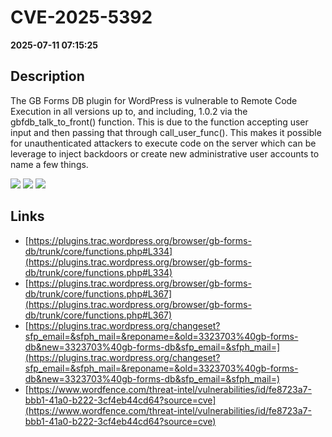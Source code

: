 # CVE-2025-5392

**2025-07-11 07:15:25**

## Description
The GB Forms DB plugin for WordPress is vulnerable to Remote Code Execution in all versions up to, and including, 1.0.2 via the gbfdb_talk_to_front() function. This is due to the function accepting user input and then passing that through call_user_func(). This makes it possible for unauthenticated attackers to execute code on the server which can be leverage to inject backdoors or create new administrative user accounts to name a few things.

![](https://img.shields.io/static/v1?label=Score&message=9.8&color=red)
![](https://img.shields.io/static/v1?label=Severity&message=CRITICAL&color=red)
![](https://img.shields.io/static/v1?label=CWE&message=RCE&color=green)

## Links
- [https://plugins.trac.wordpress.org/browser/gb-forms-db/trunk/core/functions.php#L334](https://plugins.trac.wordpress.org/browser/gb-forms-db/trunk/core/functions.php#L334)
- [https://plugins.trac.wordpress.org/browser/gb-forms-db/trunk/core/functions.php#L367](https://plugins.trac.wordpress.org/browser/gb-forms-db/trunk/core/functions.php#L367)
- [https://plugins.trac.wordpress.org/changeset?sfp_email=&sfph_mail=&reponame=&old=3323703%40gb-forms-db&new=3323703%40gb-forms-db&sfp_email=&sfph_mail=](https://plugins.trac.wordpress.org/changeset?sfp_email=&sfph_mail=&reponame=&old=3323703%40gb-forms-db&new=3323703%40gb-forms-db&sfp_email=&sfph_mail=)
- [https://www.wordfence.com/threat-intel/vulnerabilities/id/fe8723a7-bbb1-41a0-b222-3cf4eb44cd64?source=cve](https://www.wordfence.com/threat-intel/vulnerabilities/id/fe8723a7-bbb1-41a0-b222-3cf4eb44cd64?source=cve)
